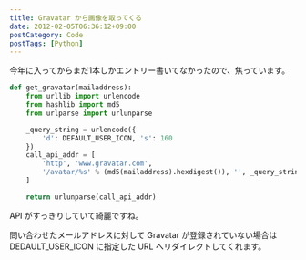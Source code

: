 ```yaml
---
title: Gravatar から画像を取ってくる
date: 2012-02-05T06:36:12+09:00
postCategory: Code
postTags: [Python]
---
```


今年に入ってからまだ1本しかエントリー書いてなかったので、焦っています。

```python
def get_gravatar(mailaddress):
    from urllib import urlencode
    from hashlib import md5
    from urlparse import urlunparse

    _query_string = urlencode({
        'd': DEFAULT_USER_ICON, 's': 160
    })
    call_api_addr = [
        'http', 'www.gravatar.com',
        '/avatar/%s' % (md5(mailaddress).hexdigest()), '', _query_string, ''
    ]

    return urlunparse(call_api_addr)
```

API がすっきりしていて綺麗ですね。

問い合わせたメールアドレスに対して Gravatar が登録されていない場合は DEDAULT_USER_ICON に指定した URL へリダイレクトしてくれます。
